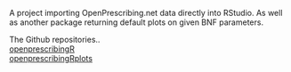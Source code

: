 A project importing OpenPrescribing.net data directly into RStudio. As well as another package returning default plots on given BNF parameters.

The Github repositories..
<br>
[openprescribingR](https://github.com/fergustaylor/openprescribingR)
<br>
[openprescribingRplots](https://github.com/fergustaylor/openprescribingRplots)